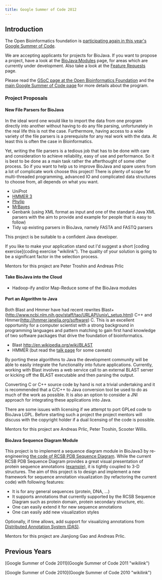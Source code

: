 ```yaml
---
title: Google Summer of Code 2012
---
```


Introduction
------------

The Open Bioinformatics foundation is [participating again in this
year's Google Summer of
Code](http://www.open-bio.org/wiki/Google_Summer_of_Code).

We are accepting applicants for projects for BioJava. If you want to
propose a project, have a look at the <BioJava:Modules> page, for areas
which are currently under development. Also take a look at the [Feature
Requests](BioJava3_Feature_Requests "wikilink") page.

Please read the [GSoC page at the Open Bioinformatics
Foundation](http://www.open-bio.org/wiki/Google_Summer_of_Code) and the
[main Google Summer of Code page](http://code.google.com/soc) for more
details about the program.

### Project Proposals

#### New File Parsers for BioJava

In the ideal word one would like to import the data from one program
directly into another without having to do any file parsing,
unfortunately in the real life this is not the case. Furthermore, having
access to a wide variety of the file parsers is a prerequisite for any
real work with the data. At least this is often the case in
Bioinformatics.

Yet, writing the file parsers is a tedious job that has to be done with
care and consideration to achieve reliability, easy of use and
performance. So it is best to be done as a main task rather the
afterthought of some other process. So if you want to help us to improve
BioJava and spare users from a lot of complicate work choose this
project! There is plenty of scope for multi-threaded programming,
advanced IO and complicated data structures to choose from, all depends
on what you want.

-   UniProt
-   [HMMER 3](http://hmmer.janelia.org)
-   [Phylip](http://evolution.genetics.washington.edu/phylip.html)
-   [MrBayes](http://mrbayes.sourceforge.net)
-   Genbank (using XML format as input and one of the standard Java XML
    parsers with the aim to provide and example for people that is easy
    to follow)
-   Tidy up existing parsers in BioJava, namely FASTA and FASTQ parsers

This project is be suitable to a confident Java developer.

If you like to make your application stand out I'd suggest a short
[coding exercise](coding exercise "wikilink"). The quality of your
solution is going to be a significant factor in the selection process.

Mentors for this project are Peter Troshin and Andreas Prlic

#### Take BioJava into the Cloud

-   Hadoop-ify and/or Map-Reduce some of the BioJava modules

#### Port an Algorithm to Java

Both Blast and Hmmer have had recent rewrites
Blast+(http://www.ncbi.nlm.nih.gov/staff/tao/URLAPI/unix\_setup.html)
C++ and Hmmer(http://hmmer.janelia.org/software) C. This is an excellent
opportunity for a computer scientist with a strong background in
programming languages and pattern matching to gain first hand knowledge
of two software packages that drive the foundation of bioinformatics.

-   Blast <http://en.wikipedia.org/wiki/BLAST>
-   HMMER (but read the [talk
    page](Talk:Google_Summer_of_Code_2012#HMMER "wikilink") for some
    caveats)

By porting these algorithms to Java the development community will be
able to easily integrate the functionality into future applications.
Currently, working with Blast involves a web service call to an external
BLAST server or kicking off the BLAST executable and then parsing the
output.

Converting C or C++ source code by hand is not a trivial undertaking and
it is recommended that a C/C++ to Java conversion tool be used to do as
much of the work as possible. It is also an option to consider a JNI
approach for integrating these applications into Java.

There are some issues with licensing if we attempt to port GPLed code to
BioJava LGPL. Before starting such a project the project mentors will
discuss with the copyright holder if a dual licensing of the code is
possible.

Mentors for this project are Andreas Prlic, Peter Troshin, Scooter
Willis.

#### BioJava Sequence Diagram Module

This project is to implement a sequence diagram module in BioJava3 by
re-engineering [the code of RCSB PDB Sequence
Diagram](http://code.open-bio.org/RCSB_SequenceViewer/?root=biojava).
While the current RCSB PDB Sequence Diagram provides a great visual
presentation of protein sequence annotations
([example](http://www.pdb.org/pdb/explore/remediatedSequence.do?structureId=2YER)),
it is tightly coupled to 3-D structures. The aim of this project is to
design and implement a new framework for sequence annotation
visualization (by refactoring the current code) with following features:

-   It is for any general sequences (protein, DNA, ...)
-   It supports annotations that currently supported by the RCSB
    Sequence Diagram such as protein domain, protein secondary
    structure, etc.
-   One can easily extend it for new sequence annotations
-   One can easily add new visualization styles

Optionally, if time allows, add support for visualizing annotations from
[Distributed Annotation System
(DAS)](http://www.biodas.org/wiki/Main_Page).

Mentors for this project are Jianjiong Gao and Andreas Prlic.

Previous Years
--------------

[Google Summer of Code 2011](Google Summer of Code 2011 "wikilink")

[Google Summer of Code 2010](Google Summer of Code 2010 "wikilink")
